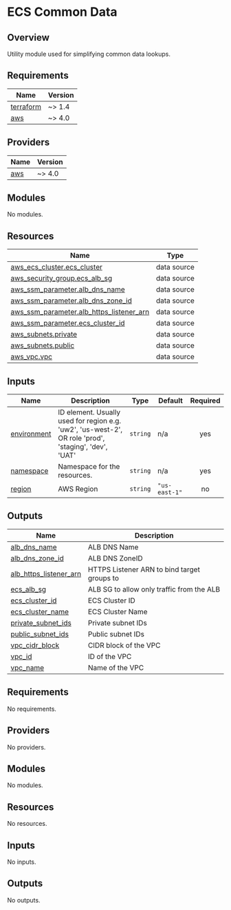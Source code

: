 # ECS Common Data

## Overview
Utility module used for simplifying common data lookups.

<!-- BEGINNING OF PRE-COMMIT-TERRAFORM DOCS HOOK -->
## Requirements

| Name | Version |
|------|---------|
| <a name="requirement_terraform"></a> [terraform](#requirement\_terraform) | ~> 1.4 |
| <a name="requirement_aws"></a> [aws](#requirement\_aws) | ~> 4.0 |

## Providers

| Name | Version |
|------|---------|
| <a name="provider_aws"></a> [aws](#provider\_aws) | ~> 4.0 |

## Modules

No modules.

## Resources

| Name | Type |
|------|------|
| [aws_ecs_cluster.ecs_cluster](https://registry.terraform.io/providers/hashicorp/aws/latest/docs/data-sources/ecs_cluster) | data source |
| [aws_security_group.ecs_alb_sg](https://registry.terraform.io/providers/hashicorp/aws/latest/docs/data-sources/security_group) | data source |
| [aws_ssm_parameter.alb_dns_name](https://registry.terraform.io/providers/hashicorp/aws/latest/docs/data-sources/ssm_parameter) | data source |
| [aws_ssm_parameter.alb_dns_zone_id](https://registry.terraform.io/providers/hashicorp/aws/latest/docs/data-sources/ssm_parameter) | data source |
| [aws_ssm_parameter.alb_https_listener_arn](https://registry.terraform.io/providers/hashicorp/aws/latest/docs/data-sources/ssm_parameter) | data source |
| [aws_ssm_parameter.ecs_cluster_id](https://registry.terraform.io/providers/hashicorp/aws/latest/docs/data-sources/ssm_parameter) | data source |
| [aws_subnets.private](https://registry.terraform.io/providers/hashicorp/aws/latest/docs/data-sources/subnets) | data source |
| [aws_subnets.public](https://registry.terraform.io/providers/hashicorp/aws/latest/docs/data-sources/subnets) | data source |
| [aws_vpc.vpc](https://registry.terraform.io/providers/hashicorp/aws/latest/docs/data-sources/vpc) | data source |

## Inputs

| Name | Description | Type | Default | Required |
|------|-------------|------|---------|:--------:|
| <a name="input_environment"></a> [environment](#input\_environment) | ID element. Usually used for region e.g. 'uw2', 'us-west-2', OR role 'prod', 'staging', 'dev', 'UAT' | `string` | n/a | yes |
| <a name="input_namespace"></a> [namespace](#input\_namespace) | Namespace for the resources. | `string` | n/a | yes |
| <a name="input_region"></a> [region](#input\_region) | AWS Region | `string` | `"us-east-1"` | no |

## Outputs

| Name | Description |
|------|-------------|
| <a name="output_alb_dns_name"></a> [alb\_dns\_name](#output\_alb\_dns\_name) | ALB DNS Name |
| <a name="output_alb_dns_zone_id"></a> [alb\_dns\_zone\_id](#output\_alb\_dns\_zone\_id) | ALB DNS ZoneID |
| <a name="output_alb_https_listener_arn"></a> [alb\_https\_listener\_arn](#output\_alb\_https\_listener\_arn) | HTTPS Listener ARN to bind target groups to |
| <a name="output_ecs_alb_sg"></a> [ecs\_alb\_sg](#output\_ecs\_alb\_sg) | ALB SG to allow only traffic from the ALB |
| <a name="output_ecs_cluster_id"></a> [ecs\_cluster\_id](#output\_ecs\_cluster\_id) | ECS Cluster ID |
| <a name="output_ecs_cluster_name"></a> [ecs\_cluster\_name](#output\_ecs\_cluster\_name) | ECS Cluster Name |
| <a name="output_private_subnet_ids"></a> [private\_subnet\_ids](#output\_private\_subnet\_ids) | Private subnet IDs |
| <a name="output_public_subnet_ids"></a> [public\_subnet\_ids](#output\_public\_subnet\_ids) | Public subnet IDs |
| <a name="output_vpc_cidr_block"></a> [vpc\_cidr\_block](#output\_vpc\_cidr\_block) | CIDR block of the VPC |
| <a name="output_vpc_id"></a> [vpc\_id](#output\_vpc\_id) | ID of the VPC |
| <a name="output_vpc_name"></a> [vpc\_name](#output\_vpc\_name) | Name of the VPC |
<!-- END OF PRE-COMMIT-TERRAFORM DOCS HOOK -->

<!-- BEGIN_TF_DOCS -->
## Requirements

No requirements.

## Providers

No providers.

## Modules

No modules.

## Resources

No resources.

## Inputs

No inputs.

## Outputs

No outputs.
<!-- END_TF_DOCS -->

